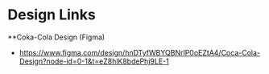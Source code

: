 # Design Links

**Coka-Cola Design (Figma)
- https://www.figma.com/design/hnDTyfWBYQBNrIP0oEZtA4/Coca-Cola-Design?node-id=0-1&t=eZ8hlK8bdePhj9LE-1
